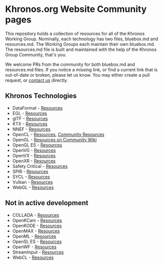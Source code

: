 # Khronos.org Website Community pages

This repository holds a collection of resources for all of the Khronos Working Group. Nominally, each technology has two files, bluebox.md and resources.md. The Working Groups each maintain their own bluebox.md. The resources.md file is built and maintained with the help of the Khronos Group Community, that's you. 

We welcome PRs from the community for both bluebox.md and resources.md files. If you notice a missing link, or find a current link that is out-of-date or broken, please let us know. You may either create a pull request, or [contact us](https://www.khronos.org/about/contact) directly. 

## Khronos Technologies
* DataFormat - [Resources](https://github.com/KhronosGroup/Khronosdotorg/blob/master/api/dataformat/resources.md)
* EGL - [Resources](https://github.com/KhronosGroup/Khronosdotorg/blob/master/api/egl/resources.md)
* glTF - [Resources](https://github.com/KhronosGroup/glTF#gltf-tools)
* KTX - [Resources](https://github.com/KhronosGroup/Khronosdotorg/blob/master/api/ktx/resources.md)
* NNEF - [Resources](https://github.com/KhronosGroup/Khronosdotorg/blob/master/api/nnef/resources.md)
* OpenCL - [Resources](https://github.com/KhronosGroup/Khronosdotorg/blob/master/api/opencl/resources.md), [Community Resources](https://github.com/KhronosGroup/Khronosdotorg/blob/master/api/opencl/community-resources.md)
* OpenGL - [Resources on Community Wiki](https://www.khronos.org/opengl/wiki/)
* OpenGL ES - [Resources](https://github.com/KhronosGroup/Khronosdotorg/blob/master/api/opengles/resources.md)
* OpenVG - [Resources](https://github.com/KhronosGroup/Khronosdotorg/blob/master/api/openvg/resources.md)
* OpenVX - [Resources](https://github.com/KhronosGroup/Khronosdotorg/blob/master/api/openvx/resources.md)
* OpenXR - [Resources](https://github.com/KhronosGroup/Khronosdotorg/blob/master/api/openxr/resources.md)
* Safety Critical - [Resources](https://github.com/KhronosGroup/Khronosdotorg/blob/master/api/openglsc/resources.md)
* SPIR - [Resources](https://github.com/KhronosGroup/Khronosdotorg/blob/master/api/spir/resources.md)
* SYCL - [Resources](https://github.com/KhronosGroup/Khronosdotorg/blob/master/api/sycl/resources.md)
* Vulkan - [Resources](https://vulkan.org/)
* WebGL - [Resources](https://www.khronos.org/webgl/wiki)

## Not in active development
* COLLADA - [Resources](https://www.khronos.org/collada/wiki)
* OpenKCam - [Resources](https://github.com/KhronosGroup/Khronosdotorg/blob/master/api/openkcam/resources.md)
* OpenKODE - [Resources](https://github.com/KhronosGroup/Khronosdotorg/blob/master/api/openkode/resources.md)
* OpenMAX - [Resources](https://github.com/KhronosGroup/Khronosdotorg/blob/master/api/openmax/resources.md)
* OpenML - [Resources](https://github.com/KhronosGroup/Khronosdotorg/blob/master/api/openml/resources.md)
* OpenSL ES - [Resources](https://github.com/KhronosGroup/Khronosdotorg/blob/master/api/opensles/resources.md)
* OpenWF - [Resources](https://github.com/KhronosGroup/Khronosdotorg/blob/master/api/openwf/resources.md)
* StreamInput - [Resources](https://github.com/KhronosGroup/Khronosdotorg/blob/master/api/streaminput/resources.md)
* WebCL - [Resources](https://github.com/KhronosGroup/Khronosdotorg/blob/master/api/webcl/resources.md)
